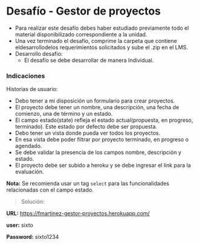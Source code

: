 # Desafío - Gestor de proyectos

- Para realizar este desafío debes haber estudiado previamente todo el material disponibilizado correspondiente a la unidad.
- Una vez terminado el desafío, comprime la carpeta que contiene eldesarrollodelos requerimientos solicitados y sube el .zip en el LMS.
- Desarrollo desafío:
  - El desafío se debe desarrollar de manera Individual.

### Indicaciones

Historias de usuario:

- Debo tener a mi disposición un formulario para crear proyectos.
- El proyecto debe tener un nombre, una descripción, una fecha de comienzo, una de término y un estado.
- El campo estado(state) refleja el estado actual(propuesta, en progreso, terminado). Este estado por defecto debe ser propuesta.
- Debo tener un vista donde pueda ver todos los proyectos.
- En esa vista debe poder filtrar por proyecto terminado, en progreso o agendado.
- Se debe validar la presencia de los campos nombre, descripción y estado.
- El proyecto debe ser subido a heroku y se debe ingresar el link para la evaluación.

**Nota:** Se recomienda usar un tag `select` para las funcionalidades relacionadas con el campo estado.

> Solución:

**URL:** https://fmartinez-gestor-proyectos.herokuapp.com/

**user:** sixto

**Password:** sixto1234
